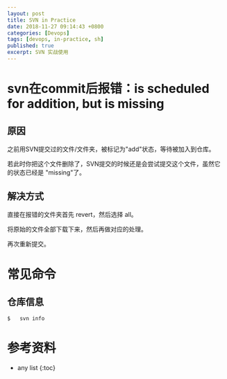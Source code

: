 ```yaml
---
layout: post
title: SVN in Practice
date: 2018-11-27 09:14:43 +0800
categories: [Devops]
tags: [devops, in-practice, sh]
published: true
excerpt: SVN 实战使用
---
```


# svn在commit后报错：is scheduled for addition, but is missing

## 原因

之前用SVN提交过的文件/文件夹，被标记为"add"状态，等待被加入到仓库。

若此时你把这个文件删除了，SVN提交的时候还是会尝试提交这个文件，虽然它的状态已经是 "missing"了。

## 解决方式

直接在报错的文件夹首先 revert，然后选择 all。

将原始的文件全部下载下来，然后再做对应的处理。

再次重新提交。

# 常见命令

## 仓库信息

```
$   svn info
```

# 参考资料

* any list
{:toc}